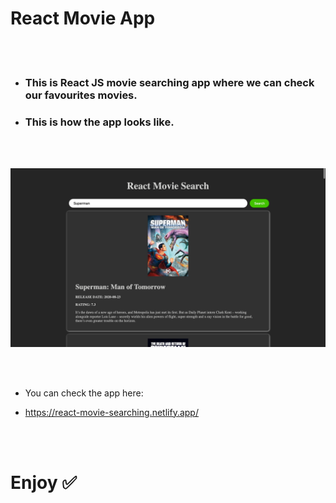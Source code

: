 # React Movie App

<br/>
<br/>

- ### This is React JS movie searching app where we can check our favourites movies.

- ### This is how the app looks like.

<br/>
<br/>

![Image](./public/image/react-movie-search.jpg)

<br/>
<br/>

- You can check the app here:

- https://react-movie-searching.netlify.app/

<br/>
<br/>

# Enjoy ✅
